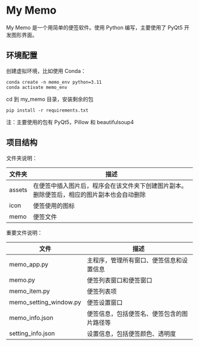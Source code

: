 # My Memo

My Memo 是一个用简单的便签软件。使用 Python 编写，主要使用了 PyQt5 开发图形界面。

## 环境配置

创建虚拟环境，比如使用 Conda：

```
conda create -n memo_env python=3.11
conda activate memo_env
```

cd 到 my_memo 目录，安装剩余的包

```
pip install -r requirements.txt
```

注：主要使用的包有 PyQt5，Pillow 和 beautifulsoup4

## 项目结构

文件夹说明：

| 文件夹 | 描述                                                         |
| ------ | ------------------------------------------------------------ |
| assets | 在便签中插入图片后，程序会在该文件夹下创建图片副本。删除便签后，相应的图片副本也会自动删除 |
| icon   | 便签使用的图标                                               |
| memo   | 便签文件                                                     |

重要文件说明：

| 文件                   | 描述                                       |
| ---------------------- | ------------------------------------------ |
| memo_app.py            | 主程序，管理所有窗口、便签信息和设置信息   |
| memo.py                | 便签列表窗口和便签窗口                     |
| memo_item.py           | 便签列表项                                 |
| memo_setting_window.py | 便签设置窗口                               |
| memo_info.json         | 便签信息，包括便签名、便签包含的图片路径等 |
| setting_info.json      | 设置信息，包括便签颜色、透明度             |

